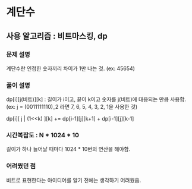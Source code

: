 # 계단수

## 사용 알고리즘 : 비트마스킹, dp

### 문제 설명

계단수란 인접한 숫자끼리 차이가 1만 나는 것. (ex: 45654)

### 풀이 설명

dp[i][j(비트)][k] : 길이가 i이고, 끝이 k이고 숫자를 j(비트)에 대응되는 만큼 사용함. (ex: j = (0011111110)_2 라면 7, 6, 5, 4, 3, 2, 1을 사용한 것)

dp[i][ j | (1<<k) ][k] += dp[i-1][j][k+1] + dp[i-1][j][k-1]

### 시간복잡도 : N * 1024 * 10

길이가 하나 늘어날 때마다 1024 * 10번의 연산을 해야함.

### 어려웠던 점

비트로 표현한다는 아이디어를 알기 전에는 생각하기 어려웠음.